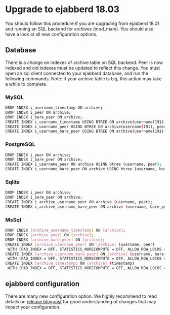 # Upgrade to ejabberd 18.03

You should follow this procedure if you are upgrading from ejabberd 18.01
and running an SQL backend for archives (mod_mam).
You should also have a look at all new configuration options.

## Database

There is a change on indexes of archive table on SQL backend.
Peer is now indexed and old indexes must be updated to reflect this change.
You must open an sql client connected to your ejabberd database, and run the
following commands.
Note: if your archive table is big, this action may take a while to complete.

### MySQL
``` bash
DROP INDEX i_username_timestamp ON archive;
DROP INDEX i_peer ON archive;
DROP INDEX i_bare_peer ON archive;
CREATE INDEX i_username_timestamp USING BTREE ON archive(username(191), timestamp);
CREATE INDEX i_username_peer USING BTREE ON archive(username(191), peer(191));
CREATE INDEX i_username_bare_peer USING BTREE ON archive(username(191), bare_peer(191));
```

### PostgreSQL
``` bash
DROP INDEX i_peer ON archive;
DROP INDEX i_bare_peer ON archive;
CREATE INDEX i_username_peer ON archive USING btree (username, peer);
CREATE INDEX i_username_bare_peer ON archive USING btree (username, bare_peer);
```

### Sqlite
``` bash
DROP INDEX i_peer ON archive;
DROP INDEX i_bare_peer ON archive;
CREATE INDEX i_archive_username_peer ON archive (username, peer);
CREATE INDEX i_archive_username_bare_peer ON archive (username, bare_peer);
```

### MsSql
``` bash
DROP INDEX [archive_username_timestamp] ON [archive];
DROP INDEX [archive_peer] ON [archive];
DROP INDEX [archive_bare_peer] ON [archive];
CREATE INDEX [archive_username_peer] ON [archive] (username, peer)
 WITH (PAD_INDEX = OFF, STATISTICS_NORECOMPUTE = OFF, ALLOW_ROW_LOCKS = ON, ALLOW_PAGE_LOCKS = ON);
CREATE INDEX [archive_username_bare_peer] ON [archive] (username, bare_peer)
 WITH (PAD_INDEX = OFF, STATISTICS_NORECOMPUTE = OFF, ALLOW_ROW_LOCKS = ON, ALLOW_PAGE_LOCKS = ON);
CREATE INDEX [archive_timestamp] ON [archive] (timestamp)
 WITH (PAD_INDEX = OFF, STATISTICS_NORECOMPUTE = OFF, ALLOW_ROW_LOCKS = ON, ALLOW_PAGE_LOCKS = ON);
```

## ejabberd configuration

There are many new configuration option. We highly recommend to read details
on [release blogpost](https://www.process-one.net/blog/ejabberd-18-03/)
for good understanding of changes that may impact your configuration.
